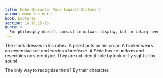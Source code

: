```yaml
---
title: Make Character Your Loudest Statement
author: Musonius Rufus
book: Lectures
section: 16.75.15-16
quote: >
  For philosophy doesn't consist in outward display, but in taking heed to what is needed and being mindful of it.
---
```


The monk dresses in his robes. A priest puts on his collar. A banker wears an expensive suit and carries a briefcase. A Stoic has no uniform and resembles no stereotype. They are not identifiable by look or by sight or by sound.

The only way to recognize them? By their character.
